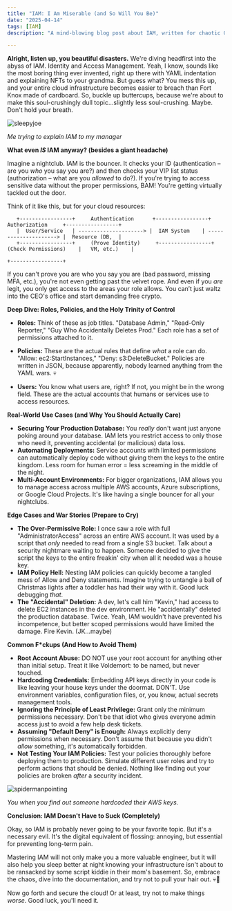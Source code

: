 ```yaml
---
title: "IAM: I Am Miserable (and So Will You Be)"
date: "2025-04-14"
tags: [IAM]
description: "A mind-blowing blog post about IAM, written for chaotic Gen Z engineers. Because let's be honest, no one *wants* to learn this stuff."

---
```


**Alright, listen up, you beautiful disasters.** We're diving headfirst into the abyss of IAM. Identity and Access Management. Yeah, I know, sounds like the most boring thing ever invented, right up there with YAML indentation and explaining NFTs to your grandma. But guess what? You mess this up, and your entire cloud infrastructure becomes easier to breach than Fort Knox made of cardboard. So, buckle up buttercups, because we're about to make this soul-crushingly dull topic…slightly less soul-crushing. Maybe. Don't hold your breath.

![sleepyjoe](https://i.kym-cdn.com/entries/icons/original/000/029/895/Screen_Shot_2019-06-25_at_2.19.53_PM.jpg)

*Me trying to explain IAM to my manager*

**What even *IS* IAM anyway? (besides a giant headache)**

Imagine a nightclub. IAM is the bouncer. It checks your ID (authentication – are you *who* you say you are?) and then checks your VIP list status (authorization – what are you *allowed* to do?). If you're trying to access sensitive data without the proper permissions, BAM! You're getting virtually tackled out the door.

Think of it like this, but for your cloud resources:

```ascii
   +-----------------+     Authentication      +-----------------+     Authorization     +-----------------+
   |  User/Service   | ---------------------> |  IAM System    | ---------------------> |  Resource (DB,  |
   +-----------------+     (Prove Identity)     +-----------------+     (Check Permissions)    |   VM, etc.)    |
                                                                                            +-----------------+
```

If you can't prove you are who you say you are (bad password, missing MFA, etc.), you're not even getting past the velvet rope. And even if you *are* legit, you only get access to the areas your role allows. You can’t just waltz into the CEO's office and start demanding free crypto.

**Deep Dive: Roles, Policies, and the Holy Trinity of Control**

*   **Roles:** Think of these as job titles. "Database Admin," "Read-Only Reporter," "Guy Who Accidentally Deletes Prod." Each role has a set of permissions attached to it.

*   **Policies:** These are the actual rules that define *what* a role can do. "Allow: ec2:StartInstances," "Deny: s3:DeleteBucket." Policies are written in JSON, because apparently, nobody learned anything from the YAML wars. 💀

*   **Users:** You know what users are, right? If not, you might be in the wrong field. These are the actual accounts that humans or services use to access resources.

**Real-World Use Cases (and Why You Should Actually Care)**

*   **Securing Your Production Database:** You *really* don't want just anyone poking around your database. IAM lets you restrict access to only those who need it, preventing accidental (or malicious) data loss.
*   **Automating Deployments:** Service accounts with limited permissions can automatically deploy code without giving them the keys to the entire kingdom. Less room for human error = less screaming in the middle of the night.
*   **Multi-Account Environments:** For bigger organizations, IAM allows you to manage access across multiple AWS accounts, Azure subscriptions, or Google Cloud Projects. It's like having a single bouncer for all your nightclubs.

**Edge Cases and War Stories (Prepare to Cry)**

*   **The Over-Permissive Role:** I once saw a role with full "AdministratorAccess" across an entire AWS account. It was used by a script that *only* needed to read from a single S3 bucket. Talk about a security nightmare waiting to happen. Someone decided to give the script the keys to the entire freakin' city when all it needed was a house key.
*   **IAM Policy Hell:** Nesting IAM policies can quickly become a tangled mess of Allow and Deny statements. Imagine trying to untangle a ball of Christmas lights after a toddler has had their way with it. Good luck debugging *that*.
*   **The "Accidental" Deletion:** A dev, let's call him "Kevin," had access to delete EC2 instances in the dev environment. He "accidentally" deleted the production database. Twice. Yeah, IAM wouldn't have prevented his incompetence, but better scoped permissions would have limited the damage. Fire Kevin. (JK...maybe)

**Common F\*ckups (And How to Avoid Them)**

*   **Root Account Abuse:** DO NOT use your root account for anything other than initial setup. Treat it like Voldemort: to be named, but never touched.
*   **Hardcoding Credentials:** Embedding API keys directly in your code is like leaving your house keys under the doormat. DON'T. Use environment variables, configuration files, or, you know, actual secrets management tools.
*   **Ignoring the Principle of Least Privilege:** Grant only the minimum permissions necessary. Don't be that idiot who gives everyone admin access just to avoid a few help desk tickets.
*   **Assuming "Default Deny" is Enough:** Always explicitly deny permissions when necessary. Don't assume that because you didn't *allow* something, it's automatically forbidden.
*   **Not Testing Your IAM Policies:** Test your policies thoroughly before deploying them to production. Simulate different user roles and try to perform actions that should be denied. Nothing like finding out your policies are broken *after* a security incident.

![spidermanpointing](https://i.kym-cdn.com/photos/images/newsfeed/001/296/259/aca.gif)

*You when you find out someone hardcoded their AWS keys.*

**Conclusion: IAM Doesn't Have to Suck (Completely)**

Okay, so IAM is probably never going to be your favorite topic. But it's a necessary evil. It's the digital equivalent of flossing: annoying, but essential for preventing long-term pain.

Mastering IAM will not only make you a more valuable engineer, but it will also help you sleep better at night knowing your infrastructure isn't about to be ransacked by some script kiddie in their mom's basement. So, embrace the chaos, dive into the documentation, and try not to pull your hair out. 💀🙏

Now go forth and secure the cloud! Or at least, try not to make things *worse*. Good luck, you'll need it.
